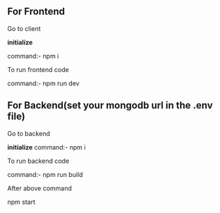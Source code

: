## For Frontend

Go to client

**initialize**

command:- npm i

To run frontend code

command:- npm run dev

## For Backend(set your mongodb url in the .env file)
Go to backend 

**initialize**
command:- npm i

To run backend code

command:- npm run build

After above command

npm start
